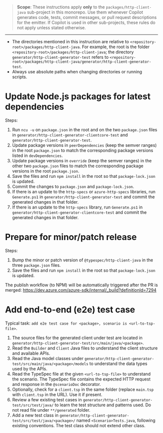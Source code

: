 > **Scope**: These instructions apply **only** to the `packages/http-client-java` sub-project in this monorepo. Use them whenever Copilot generates code, tests, commit messages, or pull request descriptions for the emitter. If Copilot is used in other sub-projects, these rules do not apply unless stated otherwise.

---

- The directories mentioned in this instruction are relative to `<repository-root>/packages/http-client-java`. For example, the root is the folder `<repository-root>/packages/http-client-java`; the directory `generator/http-client-generator-test` refers to `<repository-root>/packages/http-client-java/generator/http-client-generator-test`.
- Always use absolute paths when changing directories or running scripts.

# Update Node.js packages for latest dependencies

Steps:

1. Run `ncu -u` on `package.json` in the root and on the two `package.json` files in `generator/http-client-generator-clientcore-test` and `generator/http-client-generator-test`.
2. Update package versions in `peerDependencies` (keep the semver ranges) in the root `package.json` to match the corresponding package versions listed in `devDependencies`.
3. Update package versions in `override` (keep the semver ranges) in the other two `package.json` files to match the corresponding package versions in the root `package.json`.
4. Save the files and run `npm install` in the root so that `package-lock.json` is updated.
5. Commit the changes to `package.json` and `package-lock.json`.
6. If there is an update to the `http-specs` or `azure-http-specs` libraries, run `Generate.ps1` in `generator/http-client-generator-test` and commit the generated changes in that folder.
7. If there is an update to the `http-specs` library, run `Generate.ps1` in `generator/http-client-generator-clientcore-test` and commit the generated changes in that folder.

# Prepare for minor/patch release

Steps:

1. Bump the minor or patch version of `@typespec/http-client-java` in the three `package.json` files.
2. Save the files and run `npm install` in the root so that `package-lock.json` is updated.

The publish workflow (to NPM) will be automatically triggered after the PR is merged: https://dev.azure.com/azure-sdk/internal/_build?definitionId=7294

# Add end-to-end (e2e) test case

Typical task: `add e2e test case for <package>, scenario is <url-to-tsp-file>`.

1. The source files for the generated client under test are located in `generator/http-client-generator-test/src/main/java/<package>`.
2. Read the `Builder` and `Client` Java files to understand the client structure and available APIs.
3. Read the Java model classes under `generator/http-client-generator-test/src/main/java/<package>/models` to understand the data types used by the APIs.
4. Read the TypeSpec file at the given `<url-to-tsp-file>` to understand the scenario. The TypeSpec file contains the expected HTTP request and response in the `@scenarioDoc` decorator.
5. Optionally, check for a `client.tsp` in the same folder (replace `main.tsp` with `client.tsp` in the URL). Use it if present.
6. Review a few existing test cases in `generator/http-client-generator-test/src/test/java/` to learn the test structure and patterns used. Do not read file under `**/generated` folder.
7. Add a new test class in `generator/http-client-generator-test/src/test/java/<package>/` named `<Scenario>Tests.java`, following existing conventions. The test class should not extend other class.
